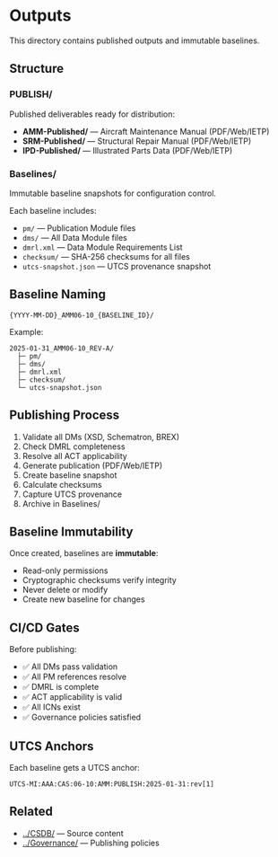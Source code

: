 # Outputs

This directory contains published outputs and immutable baselines.

## Structure

### PUBLISH/
Published deliverables ready for distribution:
- **AMM-Published/** — Aircraft Maintenance Manual (PDF/Web/IETP)
- **SRM-Published/** — Structural Repair Manual (PDF/Web/IETP)
- **IPD-Published/** — Illustrated Parts Data (PDF/Web/IETP)

### Baselines/
Immutable baseline snapshots for configuration control.

Each baseline includes:
- `pm/` — Publication Module files
- `dms/` — All Data Module files
- `dmrl.xml` — Data Module Requirements List
- `checksum/` — SHA-256 checksums for all files
- `utcs-snapshot.json` — UTCS provenance snapshot

## Baseline Naming

```
{YYYY-MM-DD}_AMM06-10_{BASELINE_ID}/
```

Example:
```
2025-01-31_AMM06-10_REV-A/
  ├─ pm/
  ├─ dms/
  ├─ dmrl.xml
  ├─ checksum/
  └─ utcs-snapshot.json
```

## Publishing Process

1. Validate all DMs (XSD, Schematron, BREX)
2. Check DMRL completeness
3. Resolve all ACT applicability
4. Generate publication (PDF/Web/IETP)
5. Create baseline snapshot
6. Calculate checksums
7. Capture UTCS provenance
8. Archive in Baselines/

## Baseline Immutability

Once created, baselines are **immutable**:
- Read-only permissions
- Cryptographic checksums verify integrity
- Never delete or modify
- Create new baseline for changes

## CI/CD Gates

Before publishing:
- ✅ All DMs pass validation
- ✅ All PM references resolve
- ✅ DMRL is complete
- ✅ ACT applicability is valid
- ✅ All ICNs exist
- ✅ Governance policies satisfied

## UTCS Anchors

Each baseline gets a UTCS anchor:
```
UTCS-MI:AAA:CAS:06-10:AMM:PUBLISH:2025-01-31:rev[1]
```

## Related

- [../CSDB/](../CSDB/) — Source content
- [../Governance/](../Governance/) — Publishing policies
